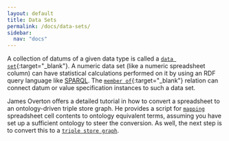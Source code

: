 ```yaml
---
layout: default
title: Data Sets
permalink: /docs/data-sets/
sidebar:
  nav: "docs"
---
```


[//]: # (Please put comments like this one into the text to communicate with other OBI-ers)

A collection of datums of a given data type is called a [`data set`](http://purl.obolibrary.org/obo/IAO_0000100){:target="_blank"}. A numeric data set (like a numeric spreadsheet column) can have statistical calculations performed on it by using an RDF query language like [SPARQL](https://en.wikipedia.org/wiki/SPARQL).  The [`member of`](http://purl.obolibrary.org/obo/RO_0002350){:target="_blank"} relation can connect datum or value specification instances to such a data set.

James Overton offers a detailed tutorial in how to convert a spreadsheet to an ontology-driven triple store graph.  He provides a script for [`mapping`](https://github.com/jamesaoverton/obo-tutorial/blob/master/docs/using-and-reusing.md#mapping-terms) spreadsheet cell contents to ontology equivalent terms, assuming you have set up a sufficient ontology to steer the conversion.  As well, the next step is to convert this to a [`triple store graph`](https://github.com/jamesaoverton/obo-tutorial/blob/master/docs/processing-data.md).
